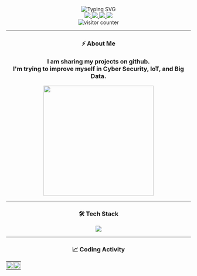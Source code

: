 <!-- Header Section with Animated Text -->
<div align="center">
  <img src="https://readme-typing-svg.demolab.com?font=Fira+Code&size=30&duration=3000&pause=1000&color=00FF00&center=true&vCenter=true&width=435&lines=Hi+%F0%9F%91%8B%2C+I'm+CihanEray;Cyber+Security;Internet+of+Things;Researcher" alt="Typing SVG" />
</div>

<!-- Social Links with Icons -->
<div align="center">
  <a href="https://linkedin.com/in/cihaneraybozkurt">
    <img src="https://img.shields.io/badge/LinkedIn-0077B5?style=for-the-badge&logo=linkedin" />
  </a>
  <a href="https://www.hackerrank.com/profile/cihaneray">
    <img src="https://img.shields.io/badge/hackerrank-0A0A0A?style=for-the-badge&logo=hackerrank" />
  </a>
  <a href="https://www.github.com/profile/cihaneray">
    <img src="https://img.shields.io/badge/github-0A0A0A?style=for-the-badge&logo=github" />
  </a>
  <a href="https://www.wix.com">
    <img src="https://img.shields.io/badge/Wix-%23000000.svg?logo=wix&style=for-the-badge" />
  </a>
</div>

<!-- Visitor Counter -->
<div align="center">
  <img src="https://komarev.com/ghpvc/?username=cihaneray&label=Profile+Views&color=blueviolet&style=flat" alt="visitor counter"/>
</div>

---

<!-- About Me Section with Animated GIF -->
<div align="center">

<h3>⚡ About Me</h3>
<h3>I am sharing my projects on github. <br>
    I'm trying to improve myself in Cyber Security, IoT, and Big Data.</h3>
  
</div>
    <p align="center">
      <img src="https://media2.giphy.com/media/v1.Y2lkPTc5MGI3NjExc2YyYmI0bnM2MTZkY2VyaTM0MGttMmJiNGh6MjZha2EwdG8zdDE4NyZlcD12MV9pbnRlcm5hbF9naWZfYnlfaWQmY3Q9cw/KGp5qmTCmTDDgbHcl1/giphy.gif" width="300"/>
    </p>

---

<!-- Tech Stack Section with Animated Icons -->
<h3 align="center">🛠 Tech Stack</h3>
<p align="center">
  <img src="https://skillicons.dev/icons?i=python,c,cpp,cs,rust,java,aws,docker,kubernetes,postgres,mysql,sqlite,git,linux,bash,dynamodb,flask,unity&perline=9" />
</p>

---

<!-- GitHub Stats Section -->
<h3 align="center">📈 Coding Activity</h3>

<div align="center">
<table style="border-collapse: collapse;">
  <tr>
    <td align="center" style="padding: 0;">
      <a href="https://github.com/cihaneray">
        <img width="100%" src="https://github-readme-stats.vercel.app/api?username=cihaneray&show_icons=true&theme=nightowl" />
      </a>
    </td>
    <td align="center" style="padding: 0;">
      <a href="https://github.com/cihaneray">
        <img width="100%" src="https://github-readme-streak-stats.herokuapp.com?user=cihaneray&theme=nightowl" />
      </a>
    </td>
  </tr>
</table>
</div>
